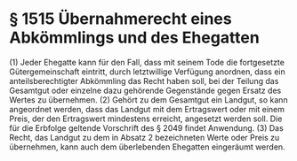 # § 1515 Übernahmerecht eines Abkömmlings und des Ehegatten
(1) Jeder Ehegatte kann für den Fall, dass mit seinem Tode die fortgesetzte Gütergemeinschaft eintritt, durch letztwillige Verfügung anordnen, dass ein anteilsberechtigter Abkömmling das Recht haben soll, bei der Teilung das Gesamtgut oder einzelne dazu gehörende Gegenstände gegen Ersatz des Wertes zu übernehmen.
(2) Gehört zu dem Gesamtgut ein Landgut, so kann angeordnet werden, dass das Landgut mit dem Ertragswert oder mit einem Preis, der den Ertragswert mindestens erreicht, angesetzt werden soll. Die für die Erbfolge geltende Vorschrift des § 2049 findet Anwendung.
(3) Das Recht, das Landgut zu dem in Absatz 2 bezeichneten Werte oder Preis zu übernehmen, kann auch dem überlebenden Ehegatten eingeräumt werden.